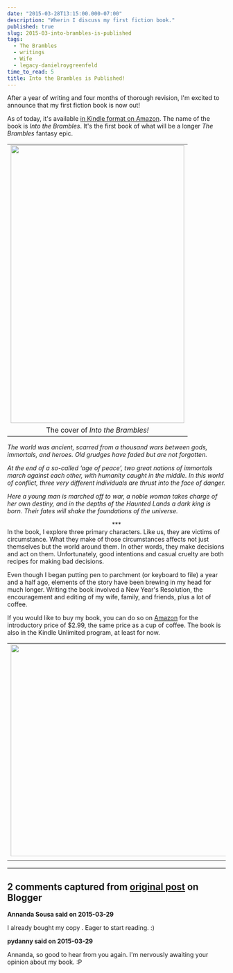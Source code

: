 ```yaml
---
date: "2015-03-28T13:15:00.000-07:00"
description: "Wherin I discuss my first fiction book."
published: true
slug: 2015-03-into-brambles-is-published
tags:
  - The Brambles
  - writings
  - Wife
  - legacy-danielroygreenfeld
time_to_read: 5
title: Into the Brambles is Published!
---
```


After a year of writing and four months of thorough revision, I'm excited to announce that my first fiction book is now out!

As of today, it's available [in Kindle format on Amazon](https://mybook.to/itb). The name of the book is <i>Into the Brambles</i>. It's the first book of what will be a longer <i>The Brambles</i> fantasy epic.

<table align="center" cellpadding="0" cellspacing="0" class="tr-caption-container" style="margin-left: auto; margin-right: auto; text-align: center;"><tbody><tr><td style="text-align: center;"><a href="https://mybook.to/itb" style="margin-left: auto; margin-right: auto;"><img border="0" height="640" src="https://2.bp.blogspot.com/-NjCON1KCzzQ/VRbF3SZiCBI/AAAAAAAAEyk/yjNWHae1FmM/s1600/itb-521x833.png" width="400" /></a></td></tr><tr><td class="tr-caption" style="text-align: center;">The cover of <i>Into the Brambles!</i></td></tr></tbody></table>

<i>The world was ancient, scarred from a thousand wars between gods, immortals, and heroes. Old grudges have faded but are not forgotten.

At the end of a so-called ‘age of peace’, two great nations of immortals march against each other, with humanity caught in the middle. In this world of conflict, three very different individuals are thrust into the face of danger.

Here a young man is marched off to war, a noble woman takes charge of her own destiny, and in the depths of the Haunted Lands a dark king is born. Their fates will shake the foundations of the universe.</i>

<div style="text-align: center;">***</div>
In the book, I explore three primary characters. Like us, they are victims of circumstance. What they make of those circumstances affects not just themselves but the world around them. In other words, they make decisions and act on them. Unfortunately, good intentions and casual cruelty are both recipes for making bad decisions.

Even though I began putting pen to parchment (or keyboard to file) a year and a half ago, elements of the story have been brewing in my head for much longer. Writing the book involved a New Year's Resolution, the encouragement and editing of my wife, family, and friends, plus a lot of coffee.

If you would like to buy my book, you can do so on [Amazon](https://mybook.to/itb) for the introductory price of $2.99, the same price as a cup of coffee. The book is also in the Kindle Unlimited program, at least for now.

<table align="center" cellpadding="0" cellspacing="0" class="tr-caption-container" style="margin-left: auto; margin-right: auto; text-align: center;"><tbody><tr><td style="text-align: center;"><a href="https://mybook.to/itb" style="margin-left: auto; margin-right: auto;"><img border="0" height="488" src="https://3.bp.blogspot.com/-K5Kf1Zm86SA/VRcJ5mc9naI/AAAAAAAAEy4/uEyAecykKzY/s1600/itb-on-amazon-detail.png" width="640" /></a></td></tr><tr><td class="tr-caption" style="text-align: center;">
</td></tr></tbody></table>

---

## 2 comments captured from [original post](https://daniel.feldroy.com/posts/2015-03-into-brambles-is-published) on Blogger

**Annanda Sousa said on 2015-03-29**

I already bought my copy . Eager to start reading. :)

**pydanny said on 2015-03-29**

Annanda, so good to hear from you again. I'm nervously awaiting your opinion about my book. :P
